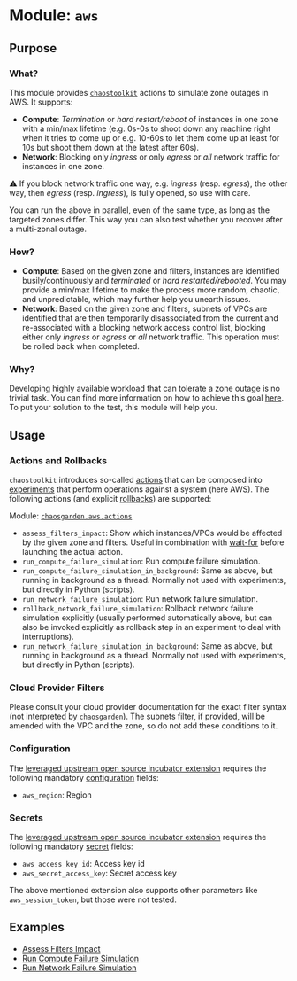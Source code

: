 # **Module: `aws`**

## Purpose

### What?

This module provides [`chaostoolkit`](https://chaostoolkit.org) actions to simulate zone outages in AWS. It supports:

- **Compute**: *Termination* or *hard restart/reboot* of instances in one zone with a min/max lifetime (e.g. 0s-0s to shoot down any machine right when it tries to come up or e.g. 10-60s to let them come up at least for 10s but shoot them down at the latest after 60s).
- **Network**: Blocking only *ingress* or only *egress* or *all* network traffic for instances in one zone.

:warning: If you block network traffic one way, e.g. *ingress* (resp. *egress*), the other way, then *egress* (resp. *ingress*), is fully opened, so use with care.

You can run the above in parallel, even of the same type, as long as the targeted zones differ. This way you can also test whether you recover after a multi-zonal outage.

### How?

- **Compute**: Based on the given zone and filters, instances are identified busily/continuously and *terminated* or *hard restarted/rebooted*. You may provide a min/max lifetime to make the process more random, chaotic, and unpredictable, which may further help you unearth issues.
- **Network**: Based on the given zone and filters, subnets of VPCs are identified that are then temporarily disassociated from the current and re-associated with a blocking network access control list, blocking either only *ingress* or *egress* or *all* network traffic. This operation must be rolled back when completed.

### Why?

Developing highly available workload that can tolerate a zone outage is no trivial task. You can find more information on how to achieve this goal [here](https://github.com/gardener/gardener/blob/master/docs/usage/high-availability/shoot_high_availability_best_practices.md). To put your solution to the test, this module will help you.

## Usage

### Actions and Rollbacks

`chaostoolkit` introduces so-called [actions](https://chaostoolkit.org/reference/api/experiment/#action) that can be composed into [experiments](https://chaostoolkit.org/reference/api/experiment/#experiment) that perform operations against a system (here AWS). The following actions (and explicit [rollbacks](https://chaostoolkit.org/reference/api/experiment/#rollbacks)) are supported:

Module: [`chaosgarden.aws.actions`](/chaosgarden/aws/actions.py)

- `assess_filters_impact`: Show which instances/VPCs would be affected by the given zone and filters. Useful in combination with [wait-for](/docs/human/readme.md) before launching the actual action.
- `run_compute_failure_simulation`: Run compute failure simulation.
- `run_compute_failure_simulation_in_background`: Same as above, but running in background as a thread. Normally not used with experiments, but directly in Python (scripts).
- `run_network_failure_simulation`: Run network failure simulation.
- `rollback_network_failure_simulation`: Rollback network failure simulation explicitly (usually performed automatically above, but can also be invoked explicitly as rollback step in an experiment to deal with interruptions).
- `run_network_failure_simulation_in_background`: Same as above, but running in background as a thread. Normally not used with experiments, but directly in Python (scripts).

### Cloud Provider Filters

Please consult your cloud provider documentation for the exact filter syntax (not interpreted by `chaosgarden`). The subnets filter, if provided, will be amended with the VPC and the zone, so do not add these conditions to it.

### Configuration

The [leveraged upstream open source incubator extension](https://github.com/chaostoolkit-incubator/chaostoolkit-aws/tree/master/chaosaws) requires the following mandatory [configuration](https://chaostoolkit.org/reference/api/experiment/#configuration) fields:

- `aws_region`: Region

### Secrets

The [leveraged upstream open source incubator extension](https://github.com/chaostoolkit-incubator/chaostoolkit-aws/tree/master/chaosaws) requires the following mandatory [secret](https://chaostoolkit.org/reference/api/experiment/#secrets) fields:

- `aws_access_key_id`: Access key id
- `aws_secret_access_key`: Secret access key

The above mentioned extension also supports other parameters like `aws_session_token`, but those were not tested.

## Examples

- [Assess Filters Impact](/docs/aws/assess-filters-impact.json)
- [Run Compute Failure Simulation](/docs/aws/run-compute-failure-simulation.json)
- [Run Network Failure Simulation](/docs/aws/run-network-failure-simulation.json)
